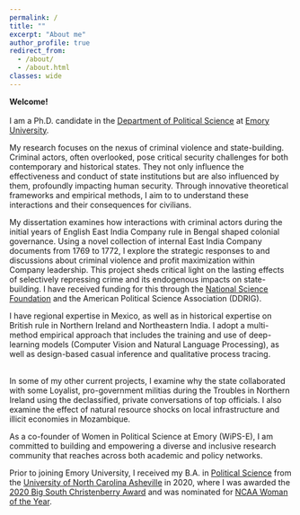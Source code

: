 ```yaml
---
permalink: /
title: ""
excerpt: "About me"
author_profile: true
redirect_from: 
  - /about/
  - /about.html
classes: wide
---
```



**Welcome!** <br /> <br /> I am a Ph.D. candidate in the [Department of Political Science](http://polisci.emory.edu/home/index.html) at [Emory University](https://www.emory.edu/home/index.html). <br />


My research focuses on the nexus of criminal violence and state-building. Criminal actors, often overlooked, pose critical security challenges for both contemporary and historical states. They not only influence the effectiveness and conduct of state institutions but are also influenced by them, profoundly impacting human security. Through innovative theoretical frameworks and empirical methods, I aim to to understand these interactions and their consequences for civilians.
<br /> 

My dissertation examines how interactions with criminal actors during the initial years of English East India Company rule in Bengal shaped colonial governance. Using a novel collection of internal East India Company documents from 1769 to 1772, I explore the strategic responses to and discussions about criminal violence and profit maximization within Company leadership. This project sheds critical light on the lasting effects of selectively repressing crime and its endogenous impacts on state-building. I have received funding for this through the [National Science Foundation](https://apsanet.org/programs/doctoral-dissertation-research-improvement-grants/) and the American Political Science Association (DDRIG).
<br /> 
     
I have regional expertise in Mexico, as well as in historical expertise on British rule in Northern Ireland and Northeastern India. I adopt a multi-method empirical approach that includes the training and use of deep-learning models (Computer Vision and Natural Language Processing), as well as design-based casual inference and qualitative process tracing.    
<br /> 
    
In some of my other current projects, I examine why the state collaborated with some Loyalist, pro-government militias during the Troubles in Northern Ireland using the declassified, private conversations of top officials. I also examine the effect of natural resource shocks on local infrastructure and illicit economies in Mozambique. 
<br />

As a co-founder of Women in Political Science at Emory (WiPS-E), I am committed to building and empowering a diverse and inclusive research community that reaches across both academic and policy networks.
<br />

Prior to joining Emory University, I received my B.A. in [Political Science](https://politicalscience.unca.edu/) from the [University of North Carolina Asheville](https://www.unca.edu/) in 2020, where I was awarded the [2020 Big South Christenberry Award](https://uncabulldogs.com/news/2020/5/20/womens-swimming-diving-adee-weller-receives-2020-big-south-christenberry-award.aspx) and was nominated for [NCAA Woman of the Year](https://www.ncaa.org/news/2020/7/14/ncaa-schools-announce-nominees-for-2020-ncaa-woman-of-the-year.aspx).

 
